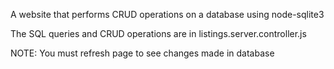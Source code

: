 A website that performs CRUD operations on a database using node-sqlite3

The SQL queries and CRUD operations are in listings.server.controller.js

NOTE: You must refresh page to see changes made in database

